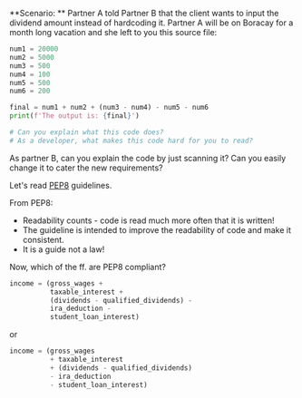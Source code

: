 **Scenario: ** Partner A told Partner B that the client wants to input the dividend amount
instead of hardcoding it. Partner A will be on Boracay for a month long
vacation and she left to you this source file:

```python
num1 = 20000
num2 = 5000
num3 = 500
num4 = 100
num5 = 500
num6 = 200

final = num1 + num2 + (num3 - num4) - num5 - num6
print(f'The output is: {final}')

# Can you explain what this code does?
# As a developer, what makes this code hard for you to read?

```

As partner B, can you explain the code by just scanning it? Can you easily change
it to cater the new requirements?

Let's read [PEP8](https://www.python.org/dev/peps/pep-0008/) guidelines.

From PEP8:
* Readability counts - code is read much more often that it is written!
* The guideline is intended to improve the readability of code and make it consistent.
* It is a guide not a law!

Now, which of the ff. are PEP8 compliant?

``` python
income = (gross_wages +
          taxable_interest +
          (dividends - qualified_dividends) -
          ira_deduction -
          student_loan_interest)
```

or

```python
income = (gross_wages
          + taxable_interest
          + (dividends - qualified_dividends)
          - ira_deduction
          - student_loan_interest)

```